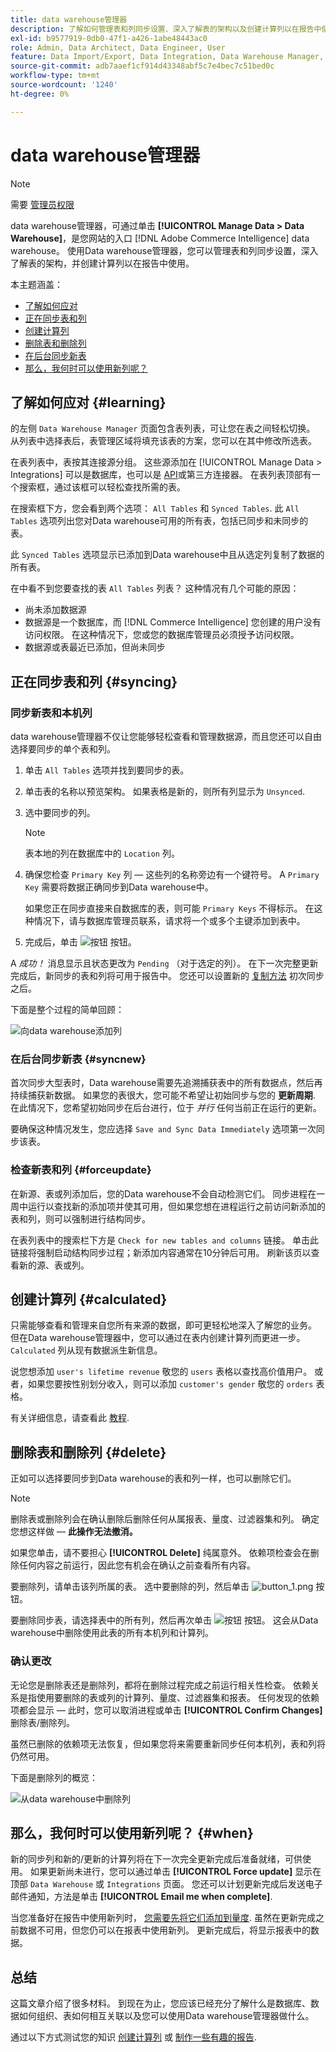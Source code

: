 ```yaml
---
title: data warehouse管理器
description: 了解如何管理表和列同步设置、深入了解表的架构以及创建计算列以在报告中使用。
exl-id: b9577919-0db0-47f1-a426-1abe48443ac0
role: Admin, Data Architect, Data Engineer, User
feature: Data Import/Export, Data Integration, Data Warehouse Manager, Commerce Tables
source-git-commit: adb7aaef1cf914d43348abf5c7e4bec7c51bed0c
workflow-type: tm+mt
source-wordcount: '1240'
ht-degree: 0%

---
```


# data warehouse管理器

>[!NOTE]
>
>需要 [管理员权限](../../administrator/user-management/user-management.md)

data warehouse管理器，可通过单击 **[!UICONTROL Manage Data > Data Warehouse]**，是您网站的入口 [!DNL Adobe Commerce Intelligence] data warehouse。 使用Data warehouse管理器，您可以管理表和列同步设置，深入了解表的架构，并创建计算列以在报告中使用。

本主题涵盖：

* [了解如何应对](#learning)
* [正在同步表和列](#syncing)
* [创建计算列](#calculated)
* [删除表和删除列](#delete)
* [在后台同步新表](#syncnew)
* [那么，我何时可以使用新列呢？](#when)

## 了解如何应对 {#learning}

的左侧 `Data Warehouse Manager` 页面包含表列表，可让您在表之间轻松切换。 从列表中选择表后，表管理区域将填充该表的方案，您可以在其中修改所选表。

在表列表中，表按其连接源分组。 这些源添加在 [!UICONTROL Manage Data > Integrations] 可以是数据库，也可以是 [API](https://developer.adobe.com/commerce/services/reporting/)或第三方连接器。 在表列表顶部有一个搜索框，通过该框可以轻松查找所需的表。

在搜索框下方，您会看到两个选项： `All Tables` 和 `Synced Tables`. 此 `All Tables` 选项列出您对Data warehouse可用的所有表，包括已同步和未同步的表。

此 `Synced Tables` 选项显示已添加到Data warehouse中且从选定列复制了数据的所有表。

在中看不到您要查找的表 `All Tables` 列表？ 这种情况有几个可能的原因：

* 尚未添加数据源
* 数据源是一个数据库，而 [!DNL Commerce Intelligence] 您创建的用户没有访问权限。 在这种情况下，您或您的数据库管理员必须授予访问权限。
* 数据源或表最近已添加，但尚未同步

## 正在同步表和列 {#syncing}

### 同步新表和本机列

data warehouse管理器不仅让您能够轻松查看和管理数据源，而且您还可以自由选择要同步的单个表和列。

1. 单击 `All Tables` 选项并找到要同步的表。
1. 单击表的名称以预览架构。 如果表格是新的，则所有列显示为 `Unsynced`.
1. 选中要同步的列。

   >[!NOTE]
   >
   >表本地的列在数据库中的 `Location` 列。

1. 确保您检查 `Primary Key` 列 — 这些列的名称旁边有一个键符号。 A `Primary Key` 需要将数据正确同步到Data warehouse中。

   如果您正在同步直接来自数据库的表，则可能 `Primary Keys` 不得标示。 在这种情况下，请与数据库管理员联系，请求将一个或多个主键添加到表中。
1. 完成后，单击 ![按钮](../../assets/button.png) 按钮。

A *成功！* 消息显示且状态更改为 `Pending` （对于选定的列）。 在下一次完整更新完成后，新同步的表和列将可用于报告中。 您还可以设置新的 [复制方法](./cfg-replication-methods.md) 初次同步之后。

下面是整个过程的简单回顾：

![向data warehouse添加列](../../assets/DW_sync.gif)

### 在后台同步新表 {#syncnew}

首次同步大型表时，Data warehouse需要先追溯捕获表中的所有数据点，然后再持续捕获新数据。 如果您的表很大，您可能不希望让初始同步与您的 **更新周期**. 在此情况下，您希望初始同步在后台进行，位于 *并行* 任何当前正在运行的更新。

要确保这种情况发生，您应选择 `Save and Sync Data Immediately` 选项第一次同步该表。

### 检查新表和列 {#forceupdate}

在新源、表或列添加后，您的Data warehouse不会自动检测它们。 同步进程在一周中运行以查找新的添加项并使其可用，但如果您想在进程运行之前访问新添加的表和列，则可以强制进行结构同步。

在表列表中的搜索栏下方是 `Check for new tables and columns` 链接。 单击此链接将强制启动结构同步过程；新添加内容通常在10分钟后可用。 刷新该页以查看新的源、表或列。

## 创建计算列 {#calculated}

只需能够查看和管理来自您所有来源的数据，即可更轻松地深入了解您的业务。 但在Data warehouse管理器中，您可以通过在表内创建计算列而更进一步。 `Calculated` 列从现有数据派生新信息。

说您想添加 `user's lifetime revenue` 敬您的 `users` 表格以查找高价值用户。 或者，如果您要按性别划分收入，则可以添加 `customer's gender` 敬您的 `orders` 表格。

有关详细信息，请查看此 [教程](../../data-analyst/data-warehouse-mgr/creating-calculated-columns.md).

## 删除表和删除列 {#delete}

正如可以选择要同步到Data warehouse的表和列一样，也可以删除它们。

>[!NOTE]
>
>删除表或删除列会在确认删除后删除任何从属报表、量度、过滤器集和列。 确定您想这样做 —  **此操作无法撤消。**

如果您单击，请不要担心 **[!UICONTROL Delete]** 纯属意外。 依赖项检查会在删除任何内容之前运行，因此您有机会在确认之前查看所有内容。

要删除列，请单击该列所属的表。 选中要删除的列，然后单击 ![button\_1.png](../../assets/button_1.png) 按钮。

要删除同步表，请选择表中的所有列，然后再次单击 ![按钮](../../assets/button_1.png) 按钮。 这会从Data warehouse中删除使用此表的所有本机列和计算列。

### 确认更改

无论您是删除表还是删除列，都将在删除过程完成之前运行相关性检查。 依赖关系是指使用要删除的表或列的计算列、量度、过滤器集和报表。 任何发现的依赖项都会显示 — 此时，您可以取消进程或单击 **[!UICONTROL Confirm Changes]** 删除表/删除列。

虽然已删除的依赖项无法恢复，但如果您将来需要重新同步任何本机列，表和列将仍然可用。

下面是删除列的概览：

![从data warehouse中删除列](../../assets/DW_delete.gif)

## 那么，我何时可以使用新列呢？ {#when}

新的同步列和新的/更新的计算列将在下一次完全更新完成后准备就绪，可供使用。 如果更新尚未进行，您可以通过单击 **[!UICONTROL Force update]** 显示在顶部 `Data Warehouse` 或 `Integrations` 页面。 您还可以计划更新完成后发送电子邮件通知，方法是单击 **[!UICONTROL Email me when complete]**.

当您准备好在报告中使用新列时， [您需要先将它们添加到量度](../data-warehouse-mgr/manage-data-dimensions-metrics.md). 虽然在更新完成之前数据不可用，但您仍可以在报表中使用新列。 更新完成后，将显示报表中的数据。

## 总结

这篇文章介绍了很多材料。 到现在为止，您应该已经充分了解什么是数据库、数据如何组织、表如何相互关联以及您可以使用Data warehouse管理器做什么。

通过以下方式测试您的知识 [创建计算列](../data-warehouse-mgr/creating-calculated-columns.md) 或 [制作一些有趣的报告](../../tutorials/using-visual-report-builder.md).
